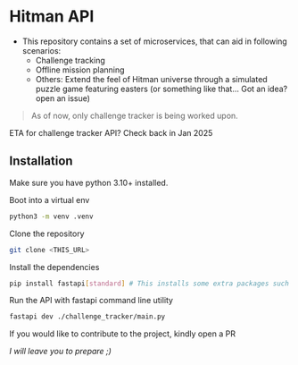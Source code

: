 # Hitman API
- This repository contains a set of microservices, that can aid in following scenarios:
	- Challenge tracking
	- Offline mission planning
	- Others: Extend the feel of Hitman universe through a simulated puzzle game featuring easters (or something like that... Got an idea? open an issue)

> As of now, only challenge tracker is being worked upon.

ETA for challenge tracker API? Check back in Jan 2025

## Installation

Make sure you have python 3.10+ installed.

Boot into a virtual env
```bash
python3 -m venv .venv
```

Clone the repository
```bash
git clone <THIS_URL>
```

Install the dependencies
```bash
pip install fastapi[standard] # This installs some extra packages such as fastapi-cli.
```

Run the API with fastapi command line utility
```bash
fastapi dev ./challenge_tracker/main.py
```

If you would like to contribute to the project, kindly open a PR

_I will leave you to prepare ;)_
